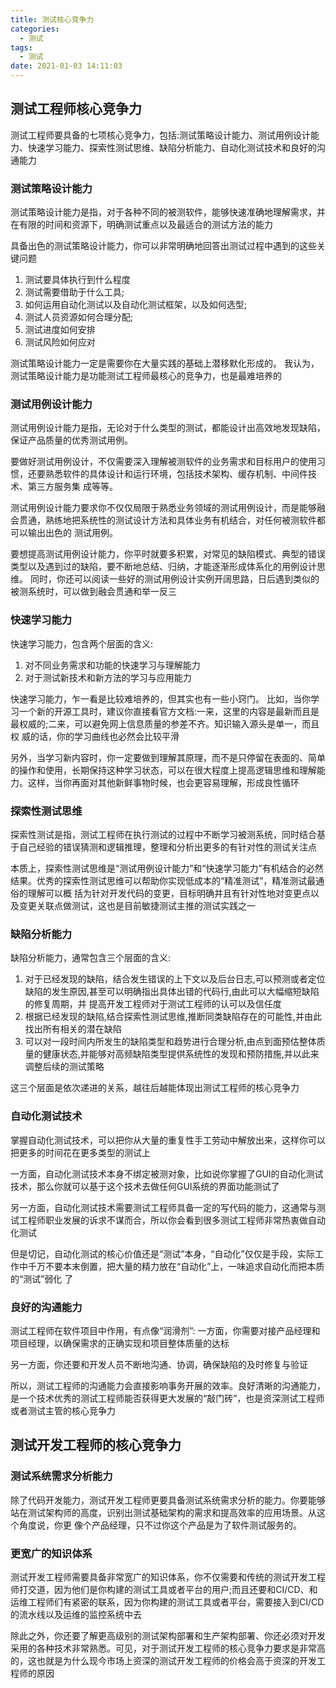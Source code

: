 ```yaml
---
title: 测试核心竞争力
categories:
  - 测试
tags:
  - 测试
date: 2021-01-03 14:11:03
---
```


## 测试工程师核心竞争力

测试工程师要具备的七项核心竞争力，包括:测试策略设计能力、测试用例设计能力、快速学习能力、探索性测试思维、缺陷分析能力、自动化测试技术和良好的沟通能力

### 测试策略设计能力

测试策略设计能力是指，对于各种不同的被测软件，能够快速准确地理解需求，并在有限的时间和资源下，明确测试重点以及最适合的测试方法的能力

具备出色的测试策略设计能力，你可以非常明确地回答出测试过程中遇到的这些关键问题

1. 测试要具体执行到什么程度
2. 测试需要借助于什么工具;
3. 如何运用自动化测试以及自动化测试框架，以及如何选型; 
4. 测试人员资源如何合理分配;
5. 测试进度如何安排
6. 测试风险如何应对

测试策略设计能力一定是需要你在大量实践的基础上潜移默化形成的。
我认为，测试策略设计能力是功能测试工程师最核心的竞争力，也是最难培养的
<!--more-->

### 测试用例设计能力

测试用例设计能力是指，无论对于什么类型的测试，都能设计出高效地发现缺陷，保证产品质量的优秀测试用例。

要做好测试用例设计，不仅需要深入理解被测软件的业务需求和目标用户的使用习惯，还要熟悉软件的具体设计和运行环境，包括技术架构、缓存机制、中间件技术、第三方服务集 成等等。

测试用例设计能力要求你不仅仅局限于熟悉业务领域的测试用例设计，而是能够融会贯通，熟练地把系统性的测试设计方法和具体业务有机结合，对任何被测软件都可以输出出色的 测试用例。

要想提高测试用例设计能力，你平时就要多积累，对常见的缺陷模式、典型的错误类型以及遇到过的缺陷，要不断地总结、归纳，才能逐渐形成体系化的用例设计思维。 同时，你还可以阅读一些好的测试用例设计实例开阔思路，日后遇到类似的被测系统时，可以做到融会贯通和举一反三

### 快速学习能力

快速学习能力，包含两个层面的含义:

1. 对不同业务需求和功能的快速学习与理解能力
2. 对于测试新技术和新方法的学习与应用能力

快速学习能力，乍一看是比较难培养的，但其实也有一些小窍门。
比如，当你学习一个新的开源工具时，建议你直接看官方文档:一来，这里的内容是最新而且是最权威的;二来，可以避免网上信息质量的参差不齐。知识输入源头是单一，而且权 威的话，你的学习曲线也必然会比较平滑

另外，当学习新内容时，你一定要做到理解其原理，而不是只停留在表面的、简单的操作和使用，长期保持这种学习状态，可以在很大程度上提高逻辑思维和理解能力。这样，当你再面对其他新鲜事物时候，也会更容易理解，形成良性循环

### 探索性测试思维

探索性测试是指，测试工程师在执行测试的过程中不断学习被测系统，同时结合基于自己经验的错误猜测和逻辑推理，整理和分析出更多的有针对性的测试关注点

本质上，探索性测试思维是“测试用例设计能力”和“快速学习能力”有机结合的必然结果。优秀的探索性测试思维可以帮助你实现低成本的“精准测试”，精准测试最通俗的理解可以概 括为针对开发代码的变更，目标明确并且有针对性地对变更点以及变更关联点做测试，这也是目前敏捷测试主推的测试实践之一

### 缺陷分析能力

缺陷分析能力，通常包含三个层面的含义:

1. 对于已经发现的缺陷，结合发生错误的上下文以及后台日志,可以预测或者定位缺陷的发生原因,甚至可以明确指出具体出错的代码行,由此可以大幅缩短缺陷的修复周期，并 提高开发工程师对于测试工程师的认可以及信任度
2. 根据已经发现的缺陷,结合探索性测试思维,推断同类缺陷存在的可能性,并由此找出所有相关的潜在缺陷
3. 可以对一段时间内所发生的缺陷类型和趋势进行合理分析,由点到面预估整体质量的健康状态,并能够对高频缺陷类型提供系统性的发现和预防措施,并以此来调整后续的测试策略

这三个层面是依次递进的关系，越往后越能体现出测试工程师的核心竞争力

### 自动化测试技术

掌握自动化测试技术，可以把你从大量的重复性手工劳动中解放出来，这样你可以把更多的时间花在更多类型的测试上

一方面，自动化测试技术本身不绑定被测对象，比如说你掌握了GUI的自动化测试技术，那么你就可以基于这个技术去做任何GUI系统的界面功能测试了

另一方面，自动化测试技术需要测试工程师具备一定的写代码的能力，这通常与测试工程师职业发展的诉求不谋而合，所以你会看到很多测试工程师非常热衷做自动化测试

但是切记，自动化测试的核心价值还是“测试”本身，“自动化”仅仅是手段，实际工作中千万不要本末倒置，把大量的精力放在“自动化”上，一味追求自动化而把本质的“测试”弱化 了

### 良好的沟通能力

测试工程师在软件项目中作用，有点像“润滑剂”: 一方面，你需要对接产品经理和项目经理，以确保需求的正确实现和项目整体质量的达标

另一方面，你还要和开发人员不断地沟通、协调，确保缺陷的及时修复与验证

所以，测试工程师的沟通能力会直接影响事务开展的效率。良好清晰的沟通能力，是一个技术优秀的测试工程师能否获得更大发展的“敲门砖”，也是资深测试工程师或者测试主管的核心竞争力

## 测试开发工程师的核心竞争力

### 测试系统需求分析能力

除了代码开发能力，测试开发工程师更要具备测试系统需求分析的能力。你要能够站在测试架构师的高度，识别出测试基础架构的需求和提高效率的应用场景。从这个角度说，你更 像个产品经理，只不过你这个产品是为了软件测试服务的。

### 更宽广的知识体系

测试开发工程师需要具备非常宽广的知识体系，你不仅需要和传统的测试开发工程师打交道，因为他们是你构建的测试工具或者平台的用户;而且还要和CI/CD、和运维工程师们有紧密的联系，因为你构建的测试工具或者平台，需要接入到CI/CD的流水线以及运维的监控系统中去

除此之外，你还要了解更高级别的测试架构部署和生产架构部署、你还必须对开发采用的各种技术非常熟悉。可见，对于测试开发工程师的核心竞争力要求是非常高的，这也就是为什么现今市场上资深的测试开发工程师的价格会高于资深的开发工程师的原因

